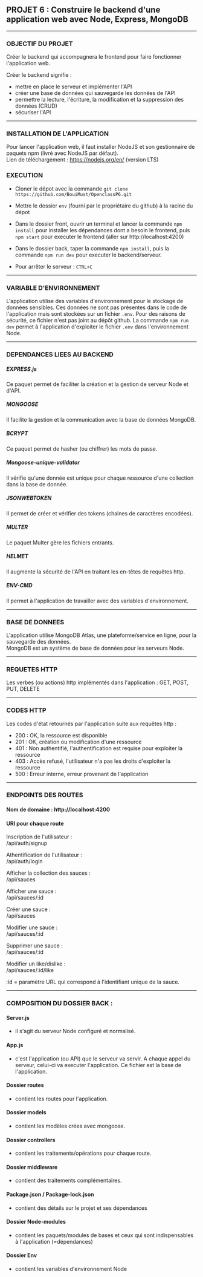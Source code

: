 ## PROJET 6 : Construire le backend d'une application web avec Node, Express, MongoDB  

_________________________________

### OBJECTIF DU PROJET  

Créer le backend qui accompagnera le frontend pour faire fonctionner l'application web.

Créer le backend signifie :
- mettre en place le serveur et implémenter l'API
- créer une base de données qui sauvegarde les données de l'API
- permettre la lecture, l'écriture, la modification et la suppression des données (CRUD)
- sécuriser l'API

_________________________________

### INSTALLATION DE L'APPLICATION

Pour lancer l'application web, il faut installer NodeJS et son gestionnaire de paquets npm (livré avec NodeJS par défaut).  
Lien de téléchargement : https://nodejs.org/en/ (version LTS)

### EXECUTION

- Cloner le dépot avec la commande `git clone https://github.com/BouiMust/OpenclassP6.git`
- Mettre le dossier ``env`` (fourni par le propriétaire du github) à la racine du dépot
- Dans le dossier front, ouvrir un terminal et lancer la commande `npm install` pour installer les dépendances dont a besoin le frontend, puis `npm start` pour executer le frontend (aller sur http://localhost:4200)
- Dans le dossier back, taper la commande ``npm install``, puis la commande ``npm run dev`` pour executer le backend/serveur.

- Pour arrêter le serveur : ``CTRL+C``

_____________________________

### VARIABLE D'ENVIRONNEMENT

L'application utilise des variables d'environnement pour le stockage de données sensibles.
Ces données ne sont pas présentes dans le code de l'application mais sont stockées sur un fichier ``.env``.
Pour des raisons de sécurité, ce fichier n'est pas joint au dépôt github.
La commande ``npm run dev`` permet à l'application d'exploiter le fichier ``.env`` dans l'environnement Node.

_____________________________

### DEPENDANCES LIEES AU BACKEND


##### EXPRESS.js  
Ce paquet permet de faciliter la création et la gestion de serveur Node et d'API.
<!-- Installation : 'npm install express --save' -->

##### MONGOOSE  
Il facilite la gestion et la communication avec la base de données MongoDB.
<!-- Installation : 'npm install mongoose' -->

##### BCRYPT  
Ce paquet permet de hasher (ou chiffrer) les mots de passe.
<!-- installation : 'npm install bcrypt' -->

##### Mongoose-unique-validator  
Il vérifie qu'une donnée est unique pour chaque ressource d'une collection dans la base de donnée.
<!-- installation : 'npm install mongoose-unique-validator' -->

##### JSONWEBTOKEN  
Il permet de créer et vérifier des tokens (chaines de caractères encodées).
<!-- installation : 'npm install jsonwebtoken' -->

##### MULTER  
Le paquet Multer gère les fichiers entrants.
<!-- installation : 'npm install multer' -->

##### HELMET
Il augmente la sécurité de l'API en traitant les en-têtes de requêtes http.
<!-- installation : 'npm install helmet --save' -->

##### ENV-CMD
Il permet à l'application de travailler avec des variables d'environnement.
<!-- installation : 'npm install env-cmd --save-dev' -->
_________________________________

### BASE DE DONNEES

L'application utilise MongoDB Atlas, une plateforme/service en ligne, pour la sauvegarde des données.  
MongoDB est un système de base de données pour les serveurs Node.

_________________________________

### REQUETES HTTP

Les verbes (ou actions) http implémentés dans l'application : GET, POST, PUT, DELETE

_________________________________

### CODES HTTP

Les codes d'état retournés par l'application suite aux requêtes http :
- 200 : OK, la ressource est disponible
- 201 : OK, création ou modification d'une ressource
- 401 : Non authentifié, l'authentification est requise pour exploiter la ressource
- 403 : Accès refusé, l'utilisateur n'a pas les droits d'exploiter la ressource
- 500 : Erreur interne, erreur provenant de l'application

_________________________________

### ENDPOINTS DES ROUTES


#### Nom de domaine : http://localhost:4200

#### URI pour chaque route

Inscription de l'utilisateur :  
/api/auth/signup

Athentification de l'utilisateur :  
/api/auth/login

Afficher la collection des sauces :  
/api/sauces

Afficher une sauce :  
/api/sauces/:id

Créer une sauce :  
/api/sauces

Modifier une sauce :  
/api/sauces/:id

Supprimer une sauce :  
/api/sauces/:id

Modifier un like/dislike :  
/api/sauces/:id/like


:id = paramètre URL qui correspond à l'identifiant unique de la sauce.

_________________________________


### COMPOSITION DU DOSSIER BACK :

#### Server.js
- il s'agit du serveur Node configuré et normalisé.

#### App.js
- c'est l'application (ou API) que le serveur va servir. A chaque appel du serveur, celui-ci va executer l'application. Ce fichier est la base de l'application.

#### Dossier routes
- contient les routes pour l'application.

#### Dossier models
- contient les modèles crées avec mongoose.

#### Dossier controllers
- contient les traitements/opérations pour chaque route.

#### Dossier middleware
- contient des traitements complémentaires.

#### Package.json / Package-lock.json
- contient des détails sur le projet et ses dépendances

#### Dossier Node-modules
- contient les paquets/modules de bases et ceux qui sont indispensables à l'application (=dépendances) 

#### Dossier Env 
- contient les variables d'environnement Node